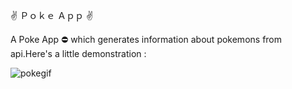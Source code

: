 ✌ Ｐｏｋｅ Ａｐｐ ✌

A Poke App ⛔ which generates information about pokemons from api.Here's a little demonstration :

![pokegif](https://user-images.githubusercontent.com/53425575/82078208-62b35180-96fe-11ea-8084-b12fd046d348.gif)

